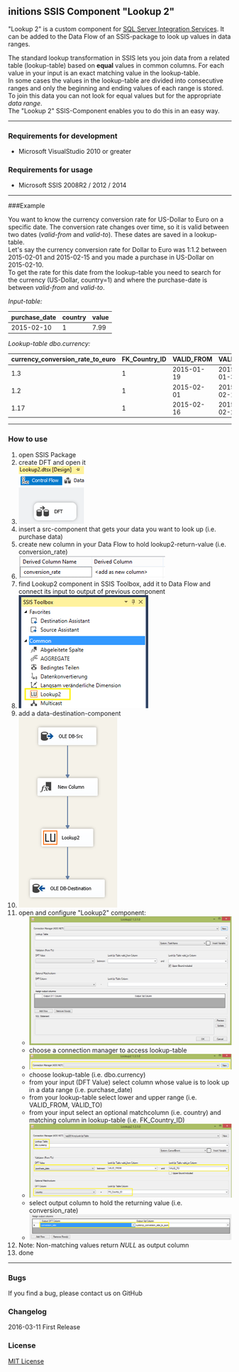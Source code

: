 ## initions SSIS Component "Lookup 2"
"Lookup 2" is a custom component for [SQL Server Integration Services](https://en.wikipedia.org/wiki/SQL_Server_Integration_Services). It can be added to the Data Flow of an SSIS-package to look up values in data ranges. 

The standard lookup transformation in SSIS lets you join data from a related table (lookup-table) based on **equal** values in common columns. For each value in your input is an exact matching value in the lookup-table.  
In some cases the values in the lookup-table are divided into consecutive ranges and only the beginning and ending values of each range is stored. To join this data you can not look for equal values but for the appropriate *data range*.    
The "Lookup 2" SSIS-Component enables you to do this in an easy way. 

---

### Requirements for development
* Microsoft VisualStudio 2010 or greater

### Requirements for usage
* Microsoft SSIS 2008R2 / 2012 / 2014

---

###Example 

You want to know the currency conversion rate for US-Dollar to Euro on a specific date. The conversion rate changes over time, so it is valid between two dates (*valid-from* and *valid-to*). These dates are saved in a lookup-table.  
Let's say the currency conversion rate for Dollar to Euro was 1:1.2 between 2015-02-01 and 2015-02-15 and you made a purchase in US-Dollar on 2015-02-10.  
To get the rate for this date from the lookup-table you need to search for the currency (US-Dollar, country=1) and where the purchase-date is between *valid-from* and *valid-to*.

*Input-table:*

|purchase_date|country|value|
|---|---|---|
|2015-02-10|1|7.99|
  

*Lookup-table dbo.currency:*

|currency_conversion_rate_to_euro|FK_Country_ID|VALID_FROM|VALID_TO|
|---|---|---|---|
|1.3|1|2015-01-19|2015-01-31|
|1.2|1|2015-02-01|2015-02-15|
|1.17|1|2015-02-16|2015-02-27|

---

### How to use
1. open SSIS Package
2. create DFT and open it 
3. ![SSIS Control Flow](./resources/Control_Flow_LU2.PNG "SSIS Control Flow with Data Flow")
4. insert a src-component that gets your data you want to look up (i.e. purchase data)
5. create new column in your Data Flow to hold lookup2-return-value (i.e. conversion_rate)
6. ![New Column](./resources/New_Column.PNG "Create new column for lookup2-return-value")
7. find Lookup2 component in SSIS Toolbox, add it to Data Flow and connect its input to output of previous component
8. ![SSIS Toolbox](./resources/SSIS_Toolbox_LU2.PNG "SSIS Toolbox with Lookup2 component")
9. add a data-destination-component
10. ![SSIS Data Flow](./resources/Control_Flow_LU2_complete.PNG "SSIS Data Flow")
11. open and configure "Lookup2" component:
    * ![Lookup2](./resources/LU2_01.PNG "Edit Lookup2 component")
    * choose a connection manager to access lookup-table
    * ![Connection Manager](./resources/LU2_02_Connection.png "Choose connection manager")
    * choose lookup-table (i.e. dbo.currency)
    * from your input (DFT Value) select column whose value is to look up in a data range (i.e. purchase_date) 
    * from your lookup-table select lower and upper range (i.e. VALID_FROM, VALID_TO)
    * from your input select an optional matchcolumn (i.e. country) and matching column in lookup-table (i.e. FK_Country_ID)
    * ![Lookup2 parameters](./resources/LU2_02_Parameters.PNG "Lookup2 parameters")
    * select output column to hold the returning value (i.e. conversion_rate)
    * ![Lookup2 output column](./resources/LU2_02_Output.png "Lookup2 output column")
13. Note: Non-matching values return *NULL* as output column
14. done

---

### Bugs
If you find a bug, please contact us on GitHub

### Changelog
2016-03-11
First Release

### License
[MIT License](LICENSE)
